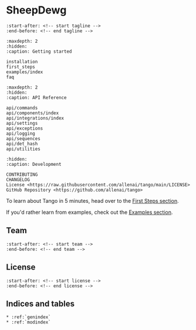 # **SheepDewg**

```{include} ../../README.md
:start-after: <!-- start tagline -->
:end-before: <!-- end tagline -->
```

```{toctree}
:maxdepth: 2
:hidden:
:caption: Getting started

installation
first_steps
examples/index
faq
```

```{toctree}
:maxdepth: 2
:hidden:
:caption: API Reference

api/commands
api/components/index
api/integrations/index
api/settings
api/exceptions
api/logging
api/sequences
api/det_hash
api/utilities
```

```{toctree}
:hidden:
:caption: Development

CONTRIBUTING
CHANGELOG
License <https://raw.githubusercontent.com/allenai/tango/main/LICENSE>
GitHub Repository <https://github.com/allenai/tango>
```

To learn about Tango in 5 minutes, head over to the [First Steps section](first_steps).

If you'd rather learn from examples, check out the [Examples section](examples/index).

## Team

```{include} ../../README.md
:start-after: <!-- start team -->
:end-before: <!-- end team -->
```

## License

```{include} ../../README.md
:start-after: <!-- start license -->
:end-before: <!-- end license -->
```

## Indices and tables

```{eval-rst}
* :ref:`genindex`
* :ref:`modindex`
```

